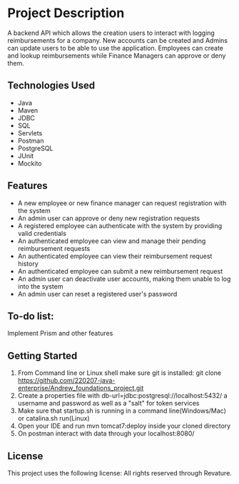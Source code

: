 # Project Description
A backend API which allows the creation users to interact with logging reimbursements for a company. 
New accounts can be created and Admins can update users to be able to use the application. 
Employees can create and lookup reimbursements while Finance Managers can approve or deny them.

## Technologies Used
- Java
- Maven
- JDBC
- SQL
- Servlets
- Postman
- PostgreSQL
- JUnit
- Mockito

## Features
* A new employee or new finance manager can request registration with the system
* An admin user can approve or deny new registration requests
* A registered employee can authenticate with the system by providing valid credentials
* An authenticated employee can view and manage their pending reimbursement requests
* An authenticated employee can view their reimbursement request history 
* An authenticated employee can submit a new reimbursement request
* An admin user can deactivate user accounts, making them unable to log into the system
* An admin user can reset a registered user's password

## To-do list:

Implement Prism and other features

## Getting Started
1. From Command line or Linux shell make sure git is installed: git clone https://github.com/220207-java-enterprise/Andrew_foundations_project.git
2. Create a properties file with db-url=jdbc:postgresql://localhost:5432/ a username and password as well as a "salt" for token services
3. Make sure that startup.sh is running in a command line(Windows/Mac) or catalina.sh run(Linux)
4. Open your IDE and run mvn tomcat7:deploy inside your cloned directory
5. On postman interact with data through your localhost:8080/


## License
This project uses the following license: All rights reserved through Revature.
